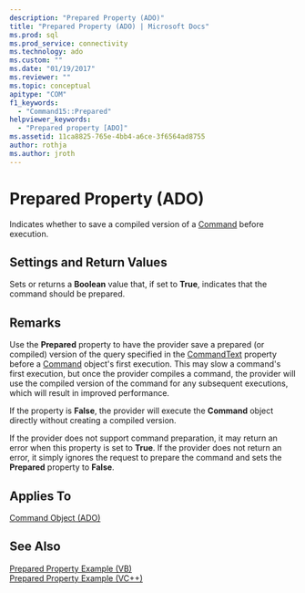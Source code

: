 ```yaml
---
description: "Prepared Property (ADO)"
title: "Prepared Property (ADO) | Microsoft Docs"
ms.prod: sql
ms.prod_service: connectivity
ms.technology: ado
ms.custom: ""
ms.date: "01/19/2017"
ms.reviewer: ""
ms.topic: conceptual
apitype: "COM"
f1_keywords: 
  - "Command15::Prepared"
helpviewer_keywords: 
  - "Prepared property [ADO]"
ms.assetid: 11ca8825-765e-4bb4-a6ce-3f6564ad8755
author: rothja
ms.author: jroth
---
```

# Prepared Property (ADO)
Indicates whether to save a compiled version of a [Command](./command-object-ado.md) before execution.  
  
## Settings and Return Values  
 Sets or returns a **Boolean** value that, if set to **True**, indicates that the command should be prepared.  
  
## Remarks  
 Use the **Prepared** property to have the provider save a prepared (or compiled) version of the query specified in the [CommandText](./commandtext-property-ado.md) property before a [Command](./command-object-ado.md) object's first execution. This may slow a command's first execution, but once the provider compiles a command, the provider will use the compiled version of the command for any subsequent executions, which will result in improved performance.  
  
 If the property is **False**, the provider will execute the **Command** object directly without creating a compiled version.  
  
 If the provider does not support command preparation, it may return an error when this property is set to **True**. If the provider does not return an error, it simply ignores the request to prepare the command and sets the **Prepared** property to **False**.  
  
## Applies To  
 [Command Object (ADO)](./command-object-ado.md)  
  
## See Also  
 [Prepared Property Example (VB)](./prepared-property-example-vb.md)   
 [Prepared Property Example (VC++)](./prepared-property-example-vc.md)